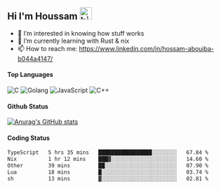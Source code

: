 ## Hi I'm Houssam <img src="https://user-images.githubusercontent.com/1303154/88677602-1635ba80-d120-11ea-84d8-d263ba5fc3c0.gif" width="28px" alt="hi">

- 👀 I’m interested in knowing how stuff works
- 🔭 I’m currently learning with Rust & nix
- 📫 How to reach me: https://www.linkedin.com/in/hossam-abouiba-b044a4147/

#### Top Languages

![C](https://img.shields.io/badge/c-%2300599C.svg?style=for-the-badge&logo=c&logoColor=white)
![Golang](https://img.shields.io/badge/go-blue?style=for-the-badge&logo=Goland)
![JavaScript](https://img.shields.io/badge/javascript-%23323330.svg?style=for-the-badge&logo=javascript&logoColor=%23F7DF1E)
![C++](https://img.shields.io/badge/C%2B%2B-blue?style=for-the-badge&logo=C%2B%2B)


#### Github Status
[![Anurag's GitHub stats](https://github-readme-stats.vercel.app/api?username=0xhoussam&theme=tokyonight)](https://github.com/anuraghazra/github-readme-stats)

#### Coding Status
<!--START_SECTION:waka-->

```txt
TypeScript   5 hrs 35 mins   █████████████████░░░░░░░░   67.84 %
Nix          1 hr 12 mins    ███▓░░░░░░░░░░░░░░░░░░░░░   14.60 %
Other        39 mins         ██░░░░░░░░░░░░░░░░░░░░░░░   07.90 %
Lua          18 mins         █░░░░░░░░░░░░░░░░░░░░░░░░   03.74 %
sh           13 mins         ▓░░░░░░░░░░░░░░░░░░░░░░░░   02.81 %
```

<!--END_SECTION:waka-->
